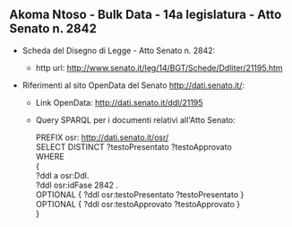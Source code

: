 ## Akoma Ntoso - Bulk Data - 14a legislatura - Atto Senato n. 2842 ##

* Scheda del Disegno di Legge - Atto Senato n. 2842:
	* http url: http://www.senato.it/leg/14/BGT/Schede/Ddliter/21195.htm

* Riferimenti al sito OpenData del Senato http://dati.senato.it/:
	* Link OpenData: http://dati.senato.it/ddl/21195
	* Query SPARQL per i documenti relativi all'Atto Senato:

        PREFIX osr: <http://dati.senato.it/osr/>  
		SELECT DISTINCT ?testoPresentato ?testoApprovato  
		WHERE  
		{  
		    ?ddl a osr:Ddl.  
		    ?ddl osr:idFase 2842 .  
		    OPTIONAL { ?ddl osr:testoPresentato ?testoPresentato }  
		    OPTIONAL { ?ddl osr:testoApprovato ?testoApprovato }  
		}
		